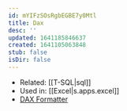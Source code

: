```yaml
---
id: mYIFzSOsRgbEGBE7y0Mtl
title: Dax
desc: ''
updated: 1641185846637
created: 1641105063848
stub: false
isDir: false
---
```


- Related: [[T-SQL|sql]]
- Used in: [[Excel|s.apps.excel]]
- [DAX Formatter](https://www.daxformatter.com/)
